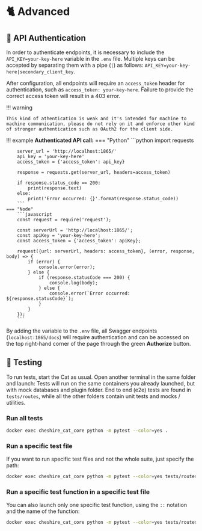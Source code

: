# &#128008; Advanced

## 	&#128272; API Authentication

In order to authenticate endpoints, it is necessary to include the `API_KEY=your-key-here` variable in the `.env` file. Multiple keys can be accepted by separating them with a pipe (`|`) as follows: `API_KEY=your-key-here|secondary_client_key`.

After configuration, all endpoints will require an `access_token` header for authentication, such as `access_token: your-key-here`. Failure to provide the correct access token will result in a 403 error.

!!! warning

    This kind of athentication is weak and it's intended for machine to machine communication, please do not rely on it and enforce other kind of stronger authentication such as OAuth2 for the client side.

!!! example
    **Authenticated API call:**
    === "Python"
        ```python
        import requests

        server_url = 'http://localhost:1865/'
        api_key = 'your-key-here'
        access_token = {'access_token': api_key}
        
        response = requests.get(server_url, headers=access_token)
        
        if response.status_code == 200:
            print(response.text)
        else:
            print('Error occurred: {}'.format(response.status_code))
        ```
    === "Node"
        ```javascript
        const request = require('request');
        
        const serverUrl = 'http://localhost:1865/';
        const apiKey = 'your-key-here';
        const access_token = {'access_token': apiKey};
        
        request({url: serverUrl, headers: access_token}, (error, response, body) => {
            if (error) {
                console.error(error);
            } else {
                if (response.statusCode === 200) {
                    console.log(body);
                } else {
                    console.error(`Error occurred: ${response.statusCode}`);
                }
            }
        });
        ```   

By adding the variable to the `.env` file, all Swagger endpoints (`localhost:1865/docs`) will require authentication and can be accessed on the top right-hand corner of the page through the green **Authorize** button.

## &#128300; Testing

To run tests, start the Cat as usual. Open another terminal in the same folder and launch:
Tests will run on the same containers you already launched, but with mock databases and plugin folder.
End to end (e2e) tests are found in `tests/routes`, while all the other folders contain unit tests and mocks / utilities.

### Run all tests

```bash
docker exec cheshire_cat_core python -m pytest --color=yes .
```

### Run a specific test file

If you want to run specific test files and not the whole suite, just specify the path:

```bash
docker exec cheshire_cat_core python -m pytest --color=yes tests/routes/memory/test_memory_recall.py
```

### Run a specific test function in a specific test file

You can also launch only one specific test function, using the `::` notation and the name of the function:

```bash
docker exec cheshire_cat_core python -m pytest --color=yes tests/routes/memory/test_memory_recall.py::test_memory_recall_with_k_success
```